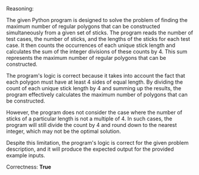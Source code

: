 Reasoning:

The given Python program is designed to solve the problem of finding the maximum number of regular polygons that can be constructed simultaneously from a given set of sticks. The program reads the number of test cases, the number of sticks, and the lengths of the sticks for each test case. It then counts the occurrences of each unique stick length and calculates the sum of the integer divisions of these counts by 4. This sum represents the maximum number of regular polygons that can be constructed.

The program's logic is correct because it takes into account the fact that each polygon must have at least 4 sides of equal length. By dividing the count of each unique stick length by 4 and summing up the results, the program effectively calculates the maximum number of polygons that can be constructed.

However, the program does not consider the case where the number of sticks of a particular length is not a multiple of 4. In such cases, the program will still divide the count by 4 and round down to the nearest integer, which may not be the optimal solution.

Despite this limitation, the program's logic is correct for the given problem description, and it will produce the expected output for the provided example inputs.

Correctness: **True**